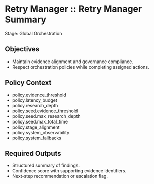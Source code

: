 # Retry Manager :: Retry Manager Summary
Stage: Global Orchestration

## Objectives
- Maintain evidence alignment and governance compliance.
- Respect orchestration policies while completing assigned actions.

## Policy Context
- policy.evidence_threshold
- policy.latency_budget
- policy.research_depth
- policy.seed.evidence_threshold
- policy.seed.max_research_depth
- policy.seed.max_total_time
- policy.stage_alignment
- policy.system_observability
- policy.system_fallbacks

## Required Outputs
- Structured summary of findings.
- Confidence score with supporting evidence identifiers.
- Next-step recommendation or escalation flag.
